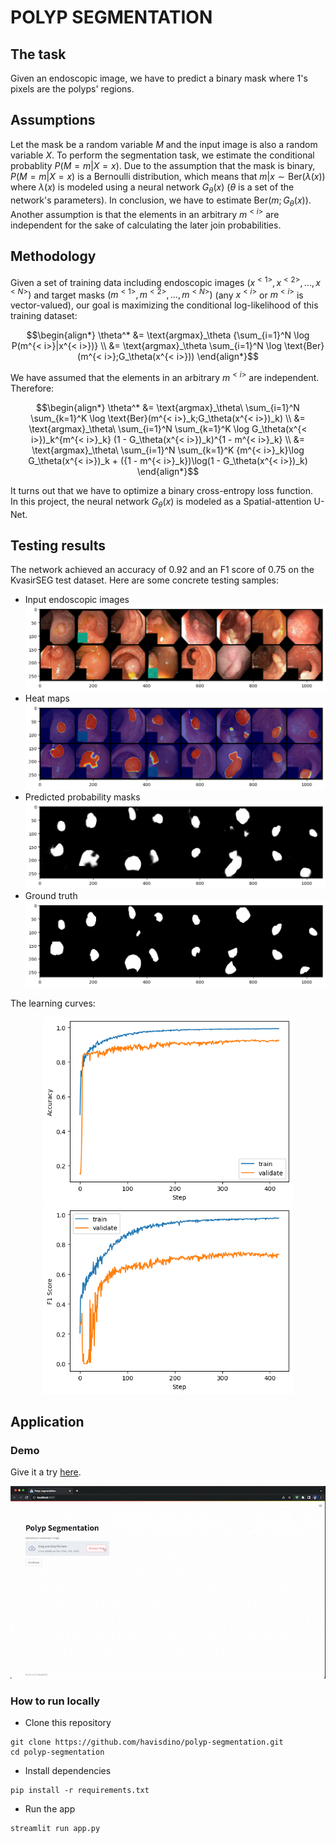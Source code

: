 # POLYP SEGMENTATION

## The task
Given an endoscopic image, we have to predict a binary mask where 1's pixels are the polyps' regions.

## Assumptions
Let the mask be a random variable $M$ and the input image is also a random variable $X$. To perform the segmentation task, we estimate the conditional probablity $P(M=m|X=x)$. Due to the assumption that the mask is binary, $P(M=m|X=x)$ is a Bernoulli distribution, which means that $m|x \sim \text{Ber}(\lambda(x))$ where $\lambda(x)$ is modeled using a neural network $G_\theta(x)$ ($\theta$ is a set of the network's parameters). In conclusion, we have to estimate $\text{Ber}(m;G_\theta(x))$. Another assumption is that the elements in an arbitrary $m^{< i>}$ are independent for the sake of calculating the later join probabilities.

## Methodology
Given a set of training data including endoscopic images $(x^{< 1>}, x^{< 2>}, ..., x^{< N>})$ and target masks $(m^{< 1>}, m^{< 2>}, ..., m^{< N>})$ (any $x^{< i>}$ or $m^{< i>}$ is vector-valued), our goal is maximizing the conditional log-likelihood of this training dataset:  

```math
\begin{align*}
\theta^* &= \text{argmax}_\theta {\sum_{i=1}^N \log P(m^{< i>}|x^{< i>})} \\
         &= \text{argmax}_\theta \sum_{i=1}^N \log \text{Ber}(m^{< i>};G_\theta(x^{< i>}))
\end{align*}
```
We have assumed that the elements in an arbitrary $m^{< i>}$ are independent. Therefore:

```math
\begin{align*}
\theta^* &= \text{argmax}_\theta\ \sum_{i=1}^N \sum_{k=1}^K \log \text{Ber}(m^{< i>}_k;G_\theta(x^{< i>})_k) \\

         &= \text{argmax}_\theta\ \sum_{i=1}^N \sum_{k=1}^K \log G_\theta(x^{< i>})_k^{m^{< i>}_k} (1 - G_\theta(x^{< i>})_k)^{1 - m^{< i>}_k} \\

         &= \text{argmax}_\theta\ \sum_{i=1}^N \sum_{k=1}^K {m^{< i>}_k}\log G_\theta(x^{< i>})_k + ({1 - m^{< i>}_k})\log(1 - G_\theta(x^{< i>})_k)
\end{align*}
```

It turns out that we have to optimize a binary cross-entropy loss function.  
In this project, the neural network $G_\theta(x)$ is modeled as a Spatial-attention U-Net.

## Testing results
The network achieved an accuracy of 0.92 and an F1 score of 0.75 on the KvasirSEG test dataset.
Here are some concrete testing samples:
* Input endoscopic images
![image](assets/input.png)
* Heat maps
![image](assets/heatmaps.png)
* Predicted probability masks
![image](assets/probmasks.png)
* Ground truth
![image](assets/ground_truth.png)

The learning curves:
<p align="center">
  <img src="assets/acc.png" width="400" height="300" />
  <img src="assets/f1.png" width="400" height="300" /> 
</p>

## Application
### Demo
Give it a try [here](https://polyp-segmentation.streamlit.app/).

![](assets/demo.gif)
### How to run locally
* Clone this repository
```
git clone https://github.com/havisdino/polyp-segmentation.git
cd polyp-segmentation
```
* Install dependencies
```
pip install -r requirements.txt
```
* Run the app
```
streamlit run app.py
```
